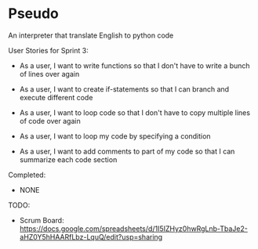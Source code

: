 # Pseudo
An interpreter that translate English to python code

User Stories for Sprint 3:

* As a user, I want to write functions so that I don't have to write a bunch of lines over again

* As a user, I want to create if-statements so that I can branch and execute different code

* As a user, I want to loop code so that I don't have to copy multiple lines of code over again

* As a user, I want to loop my code by specifying a condition

* As a user, I want to add comments to part of my code so that I can summarize each code section


Completed:

* NONE


TODO:

* Scrum Board: https://docs.google.com/spreadsheets/d/1I5IZHyz0hwRgLnb-TbaJe2-aHZ0Y5hHAARfLbz-LquQ/edit?usp=sharing
